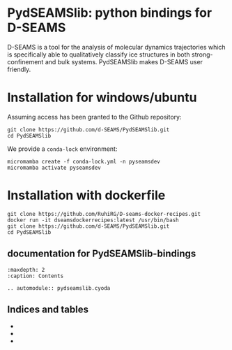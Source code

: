 # PydSEAMSlib: python bindings for D-SEAMS

D-SEAMS is a tool for the analysis of molecular dynamics trajectories which is specifically able to qualitatively classify ice structures in both strong-confinement and bulk systems. PydSEAMSlib makes D-SEAMS user friendly.

# Installation for windows/ubuntu
Assuming access has been granted to the Github repository:

```{code-block} bash
git clone https://github.com/d-SEAMS/PydSEAMSlib.git
cd PydSEAMSlib
```
We provide a `conda-lock` environment:

```{code-block} bash
micromamba create -f conda-lock.yml -n pyseamsdev
micromamba activate pyseamsdev
```

# Installation with dockerfile

```{code-block} bash
git clone https://github.com/RuhiRG/D-seams-docker-recipes.git
docker run -it dseamsdockerrecipes:latest /usr/bin/bash
git clone https://github.com/d-SEAMS/PydSEAMSlib.git
cd PydSEAMSlib
```



## documentation for PydSEAMSlib-bindings 

```{toctree}
:maxdepth: 2
:caption: Contents

```

```{eval-rst}
.. automodule:: pydseamslib.cyoda
```

<!-- ```{autodoc2-summary}
pydseamslib.cyoda
```

```{eval-rst}

``` -->

## Indices and tables

- [](genindex)
- [](modindex)
- [](search)
